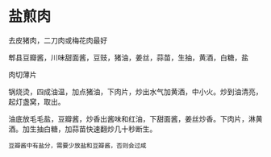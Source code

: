# 盐煎肉

去皮猪肉，二刀肉或梅花肉最好

郫县豆瓣酱，川味甜面酱，豆豉，猪油，姜丝，蒜苗，生抽，黄酒，白糖，盐

肉切薄片

锅烧烫，四成油温，加点猪油，下肉片，炒出水气加黄酒，中小火。炒到油清亮，起灯盏窝，取出。

油底放毛毛盐，豆瓣酱，炒香出酱味和红油，下甜面酱，姜丝炒香。下肉片，淋黄酒。加生抽白糖，加蒜苗快速翻炒几十秒断生。

```
豆瓣酱中有盐分，需要少放盐和豆瓣酱，否则会过咸
```
